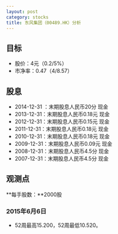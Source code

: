 ```yaml
---
layout: post
category: stocks
title: 东风集团（00489.HK）分析
---
```


## 目标 ##

- 股价：4元（0.2/5%）
- 市净率：0.47（4/8.57）

## 股息 ##

- 2014-12-31	：末期股息人民币20分 现金	
- 2013-12-31：末期股息人民币0.18元 现金
- 2012-12-31：末期股息人民币0.15元 现金
- 2011-12-31：末期股息人民币0.18元 现金
- 2010-12-31：末期股息人民币0.18元 现金
- 2009-12-31：末期股息人民币0.09元 现金
- 2008-12-31：末期股息人民币4.5分	现金
- 2007-12-31：末期股息人民币4.5分	现金

## 观测点 ##

**每手股数：**2000股

### 2015年6月6日 ###

- 52周最高15.200，52周最低10.520。
